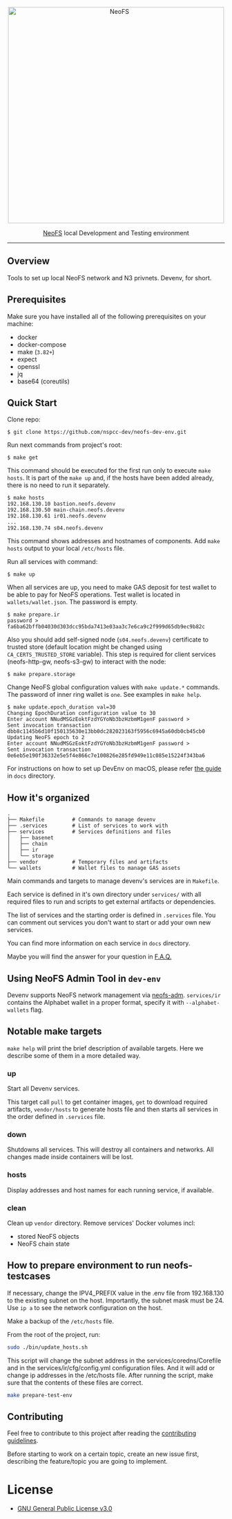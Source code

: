 <p align="center">
<img src="./.github/logo.svg" width="500px" alt="NeoFS">
</p>
<p align="center">
  <a href="https://fs.neo.org">NeoFS</a> local Development and Testing environment
</p>

---
## Overview

Tools to set up local NeoFS network and N3 privnets. Devenv, for short.

## Prerequisites

Make sure you have installed all of the following prerequisites on your machine:
* docker
* docker-compose
* make (`3.82+`)
* expect
* openssl
* jq
* base64 (coreutils)


## Quick Start

Clone repo: 

```
$ git clone https://github.com/nspcc-dev/neofs-dev-env.git
```

Run next commands from project's root:

```
$ make get
```

This command should be executed for the first run only to execute 
`make hosts`. It is part of the `make up` and, if the hosts have 
been added already, there is no need to run it separately.

```
$ make hosts
192.168.130.10 bastion.neofs.devenv
192.168.130.50 main-chain.neofs.devenv
192.168.130.61 ir01.neofs.devenv
...
192.168.130.74 s04.neofs.devenv
```

This command shows addresses and hostnames of components. Add `make hosts`
output to your local `/etc/hosts` file.

Run all services with command:
``` 
$ make up
```

When all services are up, you need to make GAS deposit for test wallet to be
able to pay for NeoFS operations. Test wallet is located in
`wallets/wallet.json`. The password is empty.

```
$ make prepare.ir
password >
fa6ba62bffb04030d303dcc95bda7413e03aa3c7e6ca9c2f999d65db9ec9b82c
```

Also you should add self-signed node (`s04.neofs.devenv`) certificate to trusted
store (default location might be changed using `CA_CERTS_TRUSTED_STORE`
variable). This step is required for client services (neofs-http-gw,
neofs-s3-gw) to interact with the node:

```
$ make prepare.storage
```

Change NeoFS global configuration values with `make update.*` commands. The
password of inner ring wallet is `one`. See examples in `make help`.

```
$ make update.epoch_duration val=30
Changing EpochDuration configuration value to 30
Enter account NNudMSGzEoktFzdYGYoNb3bzHzbmM1genF password > 
Sent invocation transaction dbb8c1145b6d10f150135630e13bb0dc282023163f5956c6945a60db0cb45cb0
Updating NeoFS epoch to 2
Enter account NNudMSGzEoktFzdYGYoNb3bzHzbmM1genF password > 
Sent invocation transaction 0e6eb5e190f36332e5e5f4e866c7e100826e285fd949e11c085e15224f343ba6
```

For instructions on how to set up DevEnv on macOS, please refer [the
guide](docs/macOS.md) in `docs` directory.

## How it's organized

```
.
├── Makefile         # Commands to manage devenv
├── .services        # List of services to work with
├── services         # Services definitions and files
│   ├── basenet
│   ├── chain
│   ├── ir
│   └── storage
├── vendor           # Temporary files and artifacts
└── wallets          # Wallet files to manage GAS assets
```

Main commands and targets to manage devenv's services are in `Makefile`.

Each service is defined in it's own directory under `services/` with all
required files to run and scripts to get external artifacts or dependencies.

The list of services and the starting order is defined in `.services` file. You
can comment out services you don't want to start or add your own new services.

You can find more information on each service in `docs` directory.

Maybe you will find the answer for your question in [F.A.Q.](docs/faq.md)

## Using NeoFS Admin Tool in `dev-env`

Devenv supports NeoFS network management via [neofs-adm](https://github.com/nspcc-dev/neofs-node/tree/master/cmd/neofs-adm).
`services/ir` contains the Alphabet wallet in a proper format, specify it
with `--alphabet-wallets` flag.

## Notable make targets

`make help` will print the brief description of available targets. Here we
describe some of them in a more detailed way.

### up

Start all Devenv services.

This target call `pull` to get container images, `get` to download required
artifacts, `vendor/hosts` to generate hosts file and then starts all services in
the order defined in `.services` file.

### down

Shutdowns all services. This will destroy all containers and networks. All
changes made inside containers will be lost.

### hosts

Display addresses and host names for each running service, if available.

### clean

Clean up `vendor` directory. Remove services' Docker volumes incl:
- stored NeoFS objects
- NeoFS chain state

## How to prepare environment to run neofs-testcases

If necessary, change the IPV4_PREFIX value in the .env file from 192.168.130
to the existing subnet on the host.
Importantly, the subnet mask must be 24.
Use ```ip a``` to see the network configuration on the host.

Make a backup of the ```/etc/hosts``` file.

From the root of the project, run:

```bash
sudo ./bin/update_hosts.sh
```
This script will change the subnet address in the services/coredns/Corefile and
in the services/ir/cfg/config.yml configuration files.
And it will add or change ip addresses in the /etc/hosts file.
After running the script, make sure that the contents of these files
are correct.

```bash
make prepare-test-env
```

## Contributing

Feel free to contribute to this project after reading the [contributing
guidelines](CONTRIBUTING.md).

Before starting to work on a certain topic, create an new issue first,
describing the feature/topic you are going to implement.

# License

- [GNU General Public License v3.0](LICENSE)
